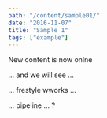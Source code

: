 ```yaml
---
path: "/content/sample01/"
date: "2016-11-07"
title: "Sample 1"
tags: ["example"]
---
```


New content is now onlne

... and we will see ...

... frestyle wworks ...

... pipeline ... ?